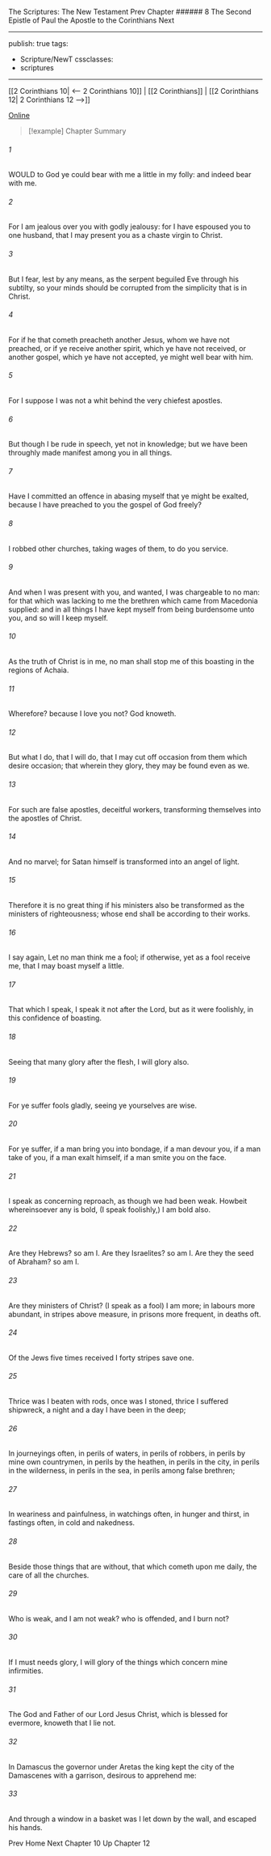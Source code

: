The Scriptures: The New Testament
Prev
Chapter ###### 8
The Second Epistle of Paul the Apostle to the Corinthians
Next

---
publish: true
tags:
  - Scripture/NewT
cssclasses:
  - scriptures
---
[[2 Corinthians 10| <-- 2 Corinthians 10]] | [[2 Corinthians]] | [[2 Corinthians 12| 2 Corinthians 12 -->]]

[Online](https://churchofjesuschrist.org/study/scriptures/nt/2-cor/11?lang=eng)

>[!example] Chapter Summary
>
###### 1
WOULD to God ye could bear with me a little in my folly: and indeed bear with me.
###### 2
For I am jealous over you with godly jealousy: for I have espoused you to one husband, that I may present you as a chaste virgin to Christ.
###### 3
But I fear, lest by any means, as the serpent beguiled Eve through his subtilty, so your minds should be corrupted from the simplicity that is in Christ.
###### 4
For if he that cometh preacheth another Jesus, whom we have not preached, or if ye receive another spirit, which ye have not received, or another gospel, which ye have not accepted, ye might well bear with him.
###### 5
For I suppose I was not a whit behind the very chiefest apostles.
###### 6
But though I be rude in speech, yet not in knowledge; but we have been throughly made manifest among you in all things.
###### 7
Have I committed an offence in abasing myself that ye might be exalted, because I have preached to you the gospel of God freely?
###### 8
I robbed other churches, taking wages of them, to do you service.
###### 9
And when I was present with you, and wanted, I was chargeable to no man: for that which was lacking to me the brethren which came from Macedonia supplied: and in all things I have kept myself from being burdensome unto you, and so will I keep myself.
###### 10
As the truth of Christ is in me, no man shall stop me of this boasting in the regions of Achaia.
###### 11
Wherefore? because I love you not? God knoweth.
###### 12
But what I do, that I will do, that I may cut off occasion from them which desire occasion; that wherein they glory, they may be found even as we.
###### 13
For such are false apostles, deceitful workers, transforming themselves into the apostles of Christ.
###### 14
And no marvel; for Satan himself is transformed into an angel of light.
###### 15
Therefore it is no great thing if his ministers also be transformed as the ministers of righteousness; whose end shall be according to their works.
###### 16
I say again, Let no man think me a fool; if otherwise, yet as a fool receive me, that I may boast myself a little.
###### 17
That which I speak, I speak it not after the Lord, but as it were foolishly, in this confidence of boasting.
###### 18
Seeing that many glory after the flesh, I will glory also.
###### 19
For ye suffer fools gladly, seeing ye yourselves are wise.
###### 20
For ye suffer, if a man bring you into bondage, if a man devour you, if a man take of you, if a man exalt himself, if a man smite you on the face.
###### 21
I speak as concerning reproach, as though we had been weak. Howbeit whereinsoever any is bold, (I speak foolishly,) I am bold also.
###### 22
Are they Hebrews? so am I. Are they Israelites? so am I. Are they the seed of Abraham? so am I.
###### 23
Are they ministers of Christ? (I speak as a fool) I am more; in labours more abundant, in stripes above measure, in prisons more frequent, in deaths oft.
###### 24
Of the Jews five times received I forty stripes save one.
###### 25
Thrice was I beaten with rods, once was I stoned, thrice I suffered shipwreck, a night and a day I have been in the deep;
###### 26
In journeyings often, in perils of waters, in perils of robbers, in perils by mine own countrymen, in perils by the heathen, in perils in the city, in perils in the wilderness, in perils in the sea, in perils among false brethren;
###### 27
In weariness and painfulness, in watchings often, in hunger and thirst, in fastings often, in cold and nakedness.
###### 28
Beside those things that are without, that which cometh upon me daily, the care of all the churches.
###### 29
Who is weak, and I am not weak? who is offended, and I burn not?
###### 30
If I must needs glory, I will glory of the things which concern mine infirmities.
###### 31
The God and Father of our Lord Jesus Christ, which is blessed for evermore, knoweth that I lie not.
###### 32
In Damascus the governor under Aretas the king kept the city of the Damascenes with a garrison, desirous to apprehend me:
###### 33
And through a window in a basket was I let down by the wall, and escaped his hands.

Prev
Home
Next
Chapter 10
Up
Chapter 12



